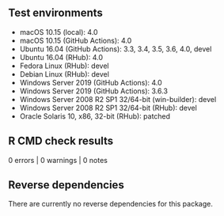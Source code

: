 ## Test environments

* macOS 10.15 (local): 4.0
* macOS 10.15 (GitHub Actions): 4.0
* Ubuntu 16.04 (GitHub Actions): 3.3, 3.4, 3.5, 3.6, 4.0, devel
* Ubuntu 16.04 (RHub): 4.0
* Fedora Linux (RHub): devel
* Debian Linux (RHub): devel
* Windows Server 2019 (GitHub Actions): 4.0
* Windows Server 2019 (GitHub Actions): 3.6.3
* Windows Server 2008 R2 SP1 32/64-bit (win-builder): devel
* Windows Server 2008 R2 SP1 32/64-bit (RHub): devel
* Oracle Solaris 10, x86, 32-bit (RHub): patched

## R CMD check results

0 errors | 0 warnings | 0 notes

## Reverse dependencies

There are currently no reverse dependencies for this package.
